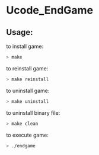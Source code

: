 # Ucode_EndGame
## Usage:
to install game: 
```bash
> make
```
to reinstall game: 
```bash
> make reinstall
```
to uninstall game:
```bash
> make uninstall
```
to uninstall binary file: 
```bash
> make clean
```
to execute game: 
```bash
> ./endgame
```
